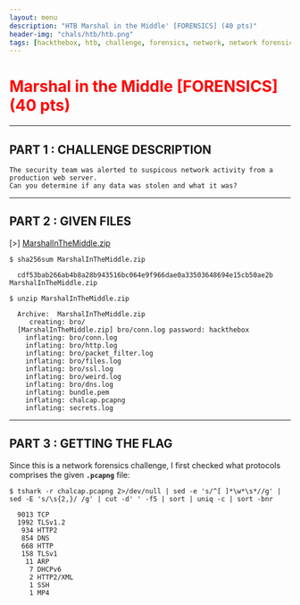 ```yaml
---
layout: menu
description: "HTB Marshal in the Middle' [FORENSICS] (40 pts)"
header-img: "chals/htb/htb.png"
tags: [hackthebox, htb, challenge, forensics, network, network forensics, write up, solution, marshal in the middle]
---
```


# <span style="color:red">Marshal in the Middle [FORENSICS] (40 pts)</span>

---

## PART 1 : CHALLENGE DESCRIPTION

```
The security team was alerted to suspicous network activity from a production web server.
Can you determine if any data was stolen and what it was?
```

---

## PART 2 : GIVEN FILES

[>] [MarshalInTheMiddle.zip](./files/MarshalInTheMiddle.zip)

```console
$ sha256sum MarshalInTheMiddle.zip

  cdf53bab266ab4b8a28b943516bc064e9f966dae0a33503648694e15cb50ae2b  MarshalInTheMiddle.zip

$ unzip MarshalInTheMiddle.zip

  Archive:  MarshalInTheMiddle.zip
     creating: bro/
  [MarshalInTheMiddle.zip] bro/conn.log password: hackthebox
    inflating: bro/conn.log            
    inflating: bro/http.log            
    inflating: bro/packet_filter.log   
    inflating: bro/files.log           
    inflating: bro/ssl.log             
    inflating: bro/weird.log           
    inflating: bro/dns.log             
    inflating: bundle.pem              
    inflating: chalcap.pcapng          
    inflating: secrets.log 

```

---

## PART 3 : GETTING THE FLAG

Since this is a network forensics challenge, I first checked what protocols comprises the given __`.pcapng`__ file:

```console
$ tshark -r chalcap.pcapng 2>/dev/null | sed -e 's/^[ ]*\w*\s*//g' | sed -E 's/\s{2,}/ /g' | cut -d' ' -f5 | sort | uniq -c | sort -bnr

  9013 TCP
  1992 TLSv1.2
   934 HTTP2
   854 DNS
   668 HTTP
   158 TLSv1
    11 ARP
     7 DHCPv6
     2 HTTP2/XML
     1 SSH
     1 MP4
 
```



